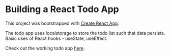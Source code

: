 # Building a React Todo App

This project was bootstrapped with [Create React App](https://github.com/facebook/create-react-app).

The todo app uses localstorage to store the todo list such that data persists. Basic uses of React hooks - useState, useEffect.

Check out the working todo app [here](https://someshwarrc.github.io/todo-react).
